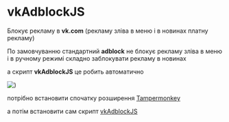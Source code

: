# vkAdblockJS
Блокує рекламу в <b>vk.com</b> (рекламу зліва в меню  і в новинах платну рекламу)

По замовчуванню стандартний <b>adbloсk</b> не блокує рекламу зліва в меню і в ручному режимі складно заблокувати рекламу в новинах

а скрипт <b>vkAdblockJS</b> це робить автоматично

![)](https://s8.hostingkartinok.com/uploads/images/2017/05/f508d754402a642383e8bf91ce15726c.jpg)


потрібно встановити спочатку  розширення [Tampermonkey](https://chrome.google.com/webstore/detail/tampermonkey/dhdgffkkebhmkfjojejmpbldmpobfkfo?hl=uk) 



а потім встановити сам скрипт [vkAdblockJS](https://greasyfork.org/uk/scripts/29651-vkadblockjs)  


